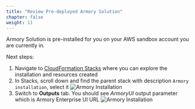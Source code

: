 ```yaml
---
title: "Review Pre-deployed Armory Solution"
chapter: false
weight: 11
---
```


Armory Solution is pre-installed for you on your AWS sandbox account you are currently in. 

Next steps:

1. Navigate to [CloudFormation Stacks](https://us-east-2.console.aws.amazon.com/cloudformation/home?region=us-east-2#/stacks?filteringStatus=active&filteringText=&viewNested=true&hideStacks=false) where you can explore the installation and resources created
2. In Stacks, scroll down and find the parent stack with description `Armory installation`, select it
![Armory Installation](/images/armory-quick-start-stack.png)
3. Switch to **Outputs** tab. You should see *ArmoryUI* output parameter which is Armory Enterprise UI URL
![Armory Installation](/images/armory-quick-start-output.png)
